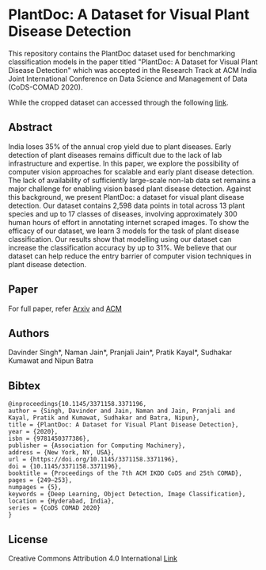 # PlantDoc: A Dataset for Visual Plant Disease Detection

This repository contains the PlantDoc dataset used for benchmarking classification models in the paper titled "PlantDoc: A Dataset for Visual Plant Disease Detection" which was accepted in the Research Track at ACM India Joint International Conference on Data Science and Management of Data (CoDS-COMAD 2020).

While the cropped dataset can accessed through the following [link](https://github.com/pratikkayal/PlantDoc-Dataset).

## Abstract
India loses 35% of the annual crop yield due to plant diseases. Early detection of plant diseases remains difficult due to the lack of lab infrastructure and expertise. In this paper, we explore the possibility of computer vision approaches for scalable and early plant disease detection. The lack of availability of sufficiently large-scale non-lab data set remains a major challenge for enabling vision based plant disease detection. Against this background, we present PlantDoc: a dataset for visual plant disease detection. Our dataset contains 2,598 data points in total across 13 plant species and up to 17 classes of diseases, involving approximately 300 human hours of effort in annotating internet scraped images. To show the efficacy of our dataset, we learn 3 models for the task of plant disease classification. Our results show that modelling using our dataset can increase the classification accuracy by up to 31%. We believe that our dataset can help reduce the entry barrier of computer vision techniques in plant disease detection.

## Paper 
For full paper, refer [Arxiv](https://arxiv.org/abs/1911.10317) and [ACM](https://dl.acm.org/doi/10.1145/3371158.3371196)

## Authors 
Davinder Singh*, Naman Jain*, Pranjali Jain*, Pratik Kayal*, Sudhakar Kumawat and Nipun Batra

## Bibtex
```
@inproceedings{10.1145/3371158.3371196,
author = {Singh, Davinder and Jain, Naman and Jain, Pranjali and Kayal, Pratik and Kumawat, Sudhakar and Batra, Nipun},
title = {PlantDoc: A Dataset for Visual Plant Disease Detection},
year = {2020},
isbn = {9781450377386},
publisher = {Association for Computing Machinery},
address = {New York, NY, USA},
url = {https://doi.org/10.1145/3371158.3371196},
doi = {10.1145/3371158.3371196},
booktitle = {Proceedings of the 7th ACM IKDD CoDS and 25th COMAD},
pages = {249–253},
numpages = {5},
keywords = {Deep Learning, Object Detection, Image Classification},
location = {Hyderabad, India},
series = {CoDS COMAD 2020}
}
```
   
   
## License
Creative Commons Attribution 4.0 International [Link](https://github.com/pratikkayal/PlantDoc-Dataset/blob/master/LICENSE.txt)
